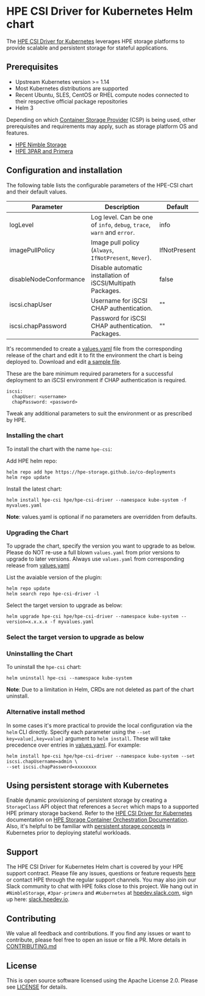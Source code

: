 # HPE CSI Driver for Kubernetes Helm chart

The [HPE CSI Driver for Kubernetes](https://scod.hpedev.io/csi_driver/index.html) leverages HPE storage platforms to provide scalable and persistent storage for stateful applications.

## Prerequisites

- Upstream Kubernetes version >= 1.14
- Most Kubernetes distributions are supported
- Recent Ubuntu, SLES, CentOS or RHEL compute nodes connected to their respective official package repositories
- Helm 3

Depending on which [Container Storage Provider](https://scod.hpedev.io/container_storage_provider/index.html) (CSP) is being used, other prerequisites and requirements may apply, such as storage platform OS and features.

- [HPE Nimble Storage](https://scod.hpedev.io/container_storage_provider/hpe_nimble_storage/index.html)
- [HPE 3PAR and Primera](https://scod.hpedev.io/container_storage_provider/hpe_3par_primera/index.html)

## Configuration and installation

The following table lists the configurable parameters of the HPE-CSI chart and their default values.

|  Parameter                |  Description                                                |  Default    |
|---------------------------|-------------------------------------------------------------|-------------|
| logLevel             | Log level. Can be one of `info`, `debug`, `trace`, `warn` and `error`.                                        | info         |
| imagePullPolicy | Image pull policy (`Always`, `IfNotPresent`, `Never`).                                          | IfNotPresent |
| disableNodeConformance | Disable automatic installation of iSCSI/Multipath Packages.                                           | false |
| iscsi.chapUser | Username for iSCSI CHAP authentication.                                           | "" |
| iscsi.chapPassword | Password for iSCSI CHAP authentication. Packages.                             | "" |

It's recommended to create a [values.yaml](https://github.com/hpe-storage/co-deployments/blob/master/helm/values/csi-driver) file from the corresponding release of the chart and edit it to fit the environment the chart is being deployed to. Download and edit [a sample file](https://github.com/hpe-storage/co-deployments/blob/master/helm/values/csi-driver).

These are the bare minimum required parameters for a successful deployment to an iSCSI environment if CHAP authentication is required.

```
iscsi:
  chapUser: <username>
  chapPassword: <password>
```

Tweak any additional parameters to suit the environment or as prescribed by HPE.

### Installing the chart

To install the chart with the name `hpe-csi`:

Add HPE helm repo:
```
helm repo add hpe https://hpe-storage.github.io/co-deployments
helm repo update
```

Install the latest chart:
```
helm install hpe-csi hpe/hpe-csi-driver --namespace kube-system -f myvalues.yaml
```

**Note**: values.yaml is optional if no parameters are overridden from defaults.

### Upgrading the Chart

To upgrade the chart, specify the version you want to upgrade to as below. Please do NOT re-use a full blown `values.yaml` from prior versions to upgrade to later versions. Always use `values.yaml` from corresponding release from [values.yaml](https://github.com/hpe-storage/co-deployments/blob/master/helm/values/csi-driver)

List the avaiable version of the plugin:
```
helm repo update
helm search repo hpe-csi-driver -l
```

Select the target version to upgrade as below:
```
helm upgrade hpe-csi hpe/hpe-csi-driver --namespace kube-system --version=x.x.x.x -f myvalues.yaml
```

### Select the target version to upgrade as below

### Uninstalling the Chart

To uninstall the `hpe-csi` chart:
```
helm uninstall hpe-csi --namespace kube-system
```

**Note**: Due to a limitation in Helm, CRDs are not deleted as part of the chart uninstall.

### Alternative install method

In some cases it's more practical to provide the local configuration via the `helm` CLI directly. Specify each parameter using the `--set key=value[,key=value]` argument to `helm install`. These will take precedence over entries in [values.yaml](https://github.com/hpe-storage/co-deployments/blob/master/helm/values/csi-driver). For example:

```
helm install hpe-csi hpe/hpe-csi-driver --namespace kube-system --set iscsi.chapUsername=admin \
--set iscsi.chapPassword=xxxxxxxx
```

## Using persistent storage with Kubernetes

Enable dynamic provisioning of persistent storage by creating a `StorageClass` API object that references a `Secret` which maps to a supported HPE primary storage backend. Refer to the [HPE CSI Driver for Kubernetes](https://scod.hpedev.io/csi_driver/using.html) documentation on [HPE Storage Container Orchestration Documentation](https://scod.hpedev.io/). Also, it's helpful to be familiar with [persistent storage concepts](https://kubernetes.io/docs/concepts/storage/volumes/) in Kubernetes prior to deploying stateful workloads.

## Support

The HPE CSI Driver for Kubernetes Helm chart is covered by your HPE support contract. Please file any issues, questions or feature requests [here](https://github.com/hpe-storage/co-deployments/issues) or contact HPE through the regular support channels. You may also join our Slack community to chat with HPE folks close to this project. We hang out in `#NimbleStorage`, `#3par-primera` and `#Kubernetes` at [hpedev.slack.com](https://hpedev.slack.com), sign up here: [slack.hpedev.io](https://slack.hpedev.io/).

## Contributing

We value all feedback and contributions. If you find any issues or want to contribute, please feel free to open an issue or file a PR. More details in [CONTRIBUTING.md](https://github.com/hpe-storage/co-deployments/blob/master/CONTRIBUTING.md)

## License

This is open source software licensed using the Apache License 2.0. Please see [LICENSE](https://github.com/hpe-storage/co-deployments/blob/master/LICENSE) for details.
